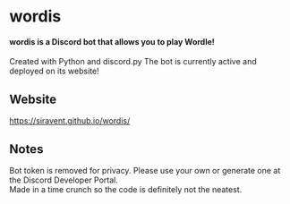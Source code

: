 # wordis
#### wordis is a Discord bot that allows you to play Wordle!
Created with Python and discord.py
The bot is currently active and deployed on its website!

## Website
https://siravent.github.io/wordis/

## Notes
Bot token is removed for privacy. Please use your own or generate one at the Discord Developer Portal.\
Made in a time crunch so the code is definitely not the neatest.
